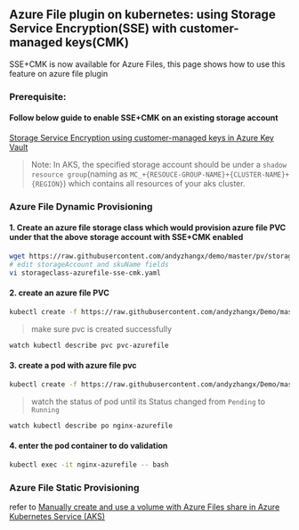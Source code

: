 ## Azure File plugin on kubernetes: using Storage Service Encryption(SSE) with customer-managed keys(CMK)
SSE+CMK is now available for Azure Files, this page shows how to use this feature on azure file plugin

### Prerequisite:
#### Follow below guide to enable SSE+CMK on an existing storage account
[Storage Service Encryption using customer-managed keys in Azure Key Vault](https://docs.microsoft.com/en-us/azure/storage/common/storage-service-encryption-customer-managed-keys?toc=%2fazure%2fstorage%2fblobs%2ftoc.json)

 > Note: In AKS, the specified storage account should be under a `shadow resource group`(naming as `MC_+{RESOUCE-GROUP-NAME}+{CLUSTER-NAME}+{REGION}`) which contains all resources of your aks cluster.

### Azure File Dynamic Provisioning
#### 1. Create an azure file storage class which would provision azure file PVC under that the above storage account with SSE+CMK enabled
```sh
wget https://raw.githubusercontent.com/andyzhangx/demo/master/pv/storageclass-azurefile-cmk.yaml
# edit storageAccount and skuName fields
vi storageclass-azurefile-sse-cmk.yaml
```

#### 2. create an azure file PVC
```sh
kubectl create -f https://raw.githubusercontent.com/andyzhangx/Demo/master/pv/pvc-azurefile-cmk.yaml
```

> make sure pvc is created successfully

```sh
watch kubectl describe pvc pvc-azurefile
```


#### 3. create a pod with azure file pvc
```sh
kubectl create -f https://raw.githubusercontent.com/andyzhangx/Demo/master/linux/azurefile/nginx-pod-azurefile.yaml
```

 > watch the status of pod until its Status changed from `Pending` to `Running`

```sh
watch kubectl describe po nginx-azurefile
```

#### 4. enter the pod container to do validation
```sh
kubectl exec -it nginx-azurefile -- bash
```

### Azure File Static Provisioning
refer to [Manually create and use a volume with Azure Files share in Azure Kubernetes Service (AKS)](https://docs.microsoft.com/en-us/azure/aks/azure-files-volume)
